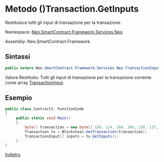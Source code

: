 # Metodo ()Transaction.GetInputs 

Restituisce tutti gli input di transazione per la transazione.

Namespace: [Neo.SmartContract.Framework.Services.Neo](../../neo.md)

Assembly: Neo.SmartContract.Framework

## Sintassi

```c#
public extern Neo.SmartContract.Framework.Services.Neo.TransactionInput[] GetInputs()
```

Valore Restituito: Tutti gli input di transazione per la transazione corrente come array [TransactionInput](../TransactionInput.md).

## Esempio

```c#
public class Contract1: FunctionCode
{
     public static void Main()
     {
         byte[] transaction = new byte[] {88, 114, 160, 206, 130, 137, 41, 94, 119, 120, 242, 71, 232, 244, 3, 20, 165, 69, 182, 106, 185, 119, 239, 183, 65, 174, 220, 157, 251, 28, 215};
         Transaction tx = Blockchain.GetTransaction(transaction);
         TransactionInput[] inputs = tx.GetInputs();
     }
}

```



[Indietro](../Transaction.md)
